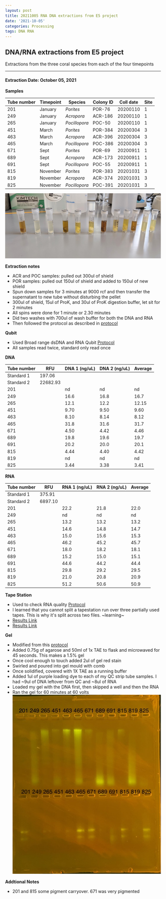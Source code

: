 ```yaml
---
layout: post
title: 20211005 RNA DNA extractions from E5 project
date: '2021-10-05'
categories: Processing
tags: DNA RNA
---
```


## DNA/RNA extractions from E5 project

Extractions from the three coral species from each of the four timepoints

---

#### Extraction Date: October 05, 2021 
**Samples**

| Tube number 	| Timepoint	   	| Species	    | Colony ID 	| Coll date		| Site       	|
|-------------	|------------	|-------------	|-------------	|-------------	|-------------	|
| 201		 	| January	 	| *Porites*		| POR-76      	| 20200110   	| 1				|
| 249			| January	 	| *Acropora*	| ACR-186	    | 20200110		| 1				|
| 265		 	| January	  	| *Pocillopora*	| POC-50    	| 20200110  	| 1				|
| 451		 	| March		 	| *Porites*		| POR-384     	| 20200304   	| 3				|
| 463			| March 		| *Acropora*	| ACR-396	    | 20200304		| 3				|
| 465		 	| March	  		| *Pocillopora*	| POC-386    	| 20200304  	| 3				|
| 671		 	| Sept		 	| *Porites*		| POR-69      	| 20200911   	| 1				|
| 689			| Sept	 		| *Acropora*	| ACR-173	    | 20200911		| 1				|
| 691		 	| Sept		  	| *Pocillopora*	| POC-55     	| 20200911  	| 1				|
| 815		 	| November	 	| *Porites*		| POR-383   	| 20201031   	| 3				|
| 819			| November	 	| *Acropora*	| ACR-374	    | 20201031		| 3				|
| 825		 	| November	  	| *Pocillopora*	| POC-391    	| 20201031  	| 3				|


![20211005_samples.jpg](https://github.com/Kterpis/Putnam_Lab_Notebook/blob/master/images/samples/20211005_samples.jpg?raw=true)


**Extraction notes**
 - ACR and POC samples: pulled out 300ul of shield
 - POR samples: pulled out 150ul of shield and added to 150ul of new shield 
 - Spun down samples for 3 minutes at 9000 rcf and then transfer the supernatant to new tube without disturbing the pellet
 - 300ul of shield, 15ul of ProK, and 30ul of ProK digestion buffer, let sit for 2 minutes
 - All spins were done for 1 minute or 2.30 minutes
 - Did two washes with 700ul of wash buffer for both the DNA and RNA
 - Then followed the protocol as described in [protocol](https://github.com/emmastrand/EmmaStrand_Notebook/blob/master/_posts/2019-05-31-Zymo-Duet-RNA-DNA-Extraction-Protocol.md)


**Qubit**
 - Used Broad range dsDNA and RNA Qubit [Protocol](https://meschedl.github.io/MESPutnam_Open_Lab_Notebook/Qubit-Protocol/)
 - All samples read twice, standard only read once
 
**DNA**

| Tube number 	| RFU		   	| DNA 1 (ng/uL) | DNA 2 (ng/uL) | Average     	|
|-------------	|------------	|-------------	|-------------	|-------------	|
| Standard 1  	| 197.06	 	| 		      	| 		      	|	         	|
| Standard 2 	| 22682.93	 	| 		    	| 		    	| 	        	|
| 201		 	|		     	| nd	     	| nd	     	| nd        	|
| 249		 	| 			   	| 16.6      	| 16.8        	| 16.7			|
| 265		  	|		     	| 12.1 	      	| 12.2        	| 12.15        	|
| 451		 	| 			   	| 9.70        	| 9.50        	| 9.60      	|
| 463		  	|		     	| 8.10      	| 8.14         	| 8.12        	|
| 465		 	| 			   	| 31.8       	| 31.6      	| 31.7       	|
| 671		  	|		     	| 4.50	       	| 4.42        	| 4.46        	|
| 689		 	| 			   	| 19.8       	| 19.6         	| 19.7       	|
| 691		  	|		     	| 20.2  	    | 20.0         	| 20.1        	|
| 815		 	| 			   	| 4.44        	| 4.40         	| 4.42        	|
| 819		  	|		     	| nd        	| nd        	| nd        	|
| 825		 	| 			   	| 3.44        	| 3.38         	| 3.41        	|


**RNA**


| Tube number 	| RFU		   	| RNA 1 (ng/uL) | RNA 2 (ng/uL) | Average     	|
|-------------	|------------	|-------------	|-------------	|-------------	|
| Standard 1  	| 375.91	 	| 		      	| 		      	|	         	|
| Standard 2 	| 6897.10	 	| 		    	| 		    	| 	        	|
| 201		 	|		     	| 22.2	     	| 21.8	     	| 22.0       	|
| 249		 	| 			   	| nd	      	| nd        	| nd			|
| 265		  	|		     	| 13.2	      	| 13.2        	| 13.2        	|
| 451		 	| 			   	| 14.6        	| 14.8       	| 14.7       	|
| 463		  	|		     	| 15.0      	| 15.6         	| 15.3        	|
| 465		 	| 			   	| 46.2       	| 45.2      	| 45.7       	|
| 671		  	|		     	| 18.0	       	| 18.2        	| 18.1        	|
| 689		 	| 			   	| 15.2       	| 15.0         	| 15.1      	|
| 691		  	|		     	| 44.6  	    | 44.2         	| 44.4        	|
| 815		 	| 			   	| 29.8        	| 29.2         	| 29.5        	|
| 819		  	|		     	| 21.0        	| 20.8        	| 20.9        	|
| 825		 	| 			   	| 51.2        	| 50.6         	| 50.9        	|


**Tape Station**
 - Used to check RNA quality [Protocol](https://meschedl.github.io/MESPutnam_Open_Lab_Notebook/RNA-TapeStation-Protocol/) 
 - I learned that you cannot split a tapestation run over three partially used tapes. This is why it's split across two files. ~learning~
 - [Results Link](https://github.com/Kterpis/Putnam_Lab_Notebook/blob/b6764fcbfb6ecf73459c37a846f012af54ec2788/images/tape_station/2021-10-05%20-%2014.47.04.pdf)
 - [Results Link](https://github.com/Kterpis/Putnam_Lab_Notebook/blob/b6764fcbfb6ecf73459c37a846f012af54ec2788/images/tape_station/2021-10-05%20-%2014.27.18.pdf)

**Gel**
 - Modified from this [protocol](https://meschedl.github.io/MESPutnam_Open_Lab_Notebook/Gel-Protocol/)
 - Added 0.75g of agarose and 50ml of 1x TAE to flask and microwaved for 45 seconds. This makes a 1.5% gel
 - Once cool enough to touch added 2ul of gel red stain
 - Swirled and poured into gel mould with comb
 - Once solidified, covered with 1X TAE as a running buffer
 - Added 1ul of purple loading dye to each of my QC strip tube samples. I had ~9ul of DNA leftover from QC and ~8ul of RNA
 - Loaded my gel with the DNA first, then skipped a well and then the RNA
 - Ran the gel for 60 minutes at 60 volts
 ![2021005_gel.jpg](https://github.com/Kterpis/Putnam_Lab_Notebook/blob/master/images/gels/20211005_gel.jpg?raw=true)
 
 **Addtional Notes**
  - 201 and 815 some pigment carryover. 671 was very pigmented

